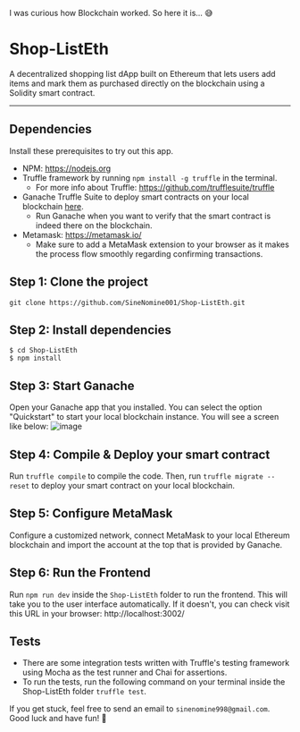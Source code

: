 I was curious how Blockchain worked. So here it is... 😅

# Shop-ListEth
A decentralized shopping list dApp built on Ethereum that lets users add items and mark them as purchased directly on the blockchain using a Solidity smart contract.

---

## Dependencies
Install these prerequisites to try out this app.
- NPM: https://nodejs.org
- Truffle framework by running `npm install -g truffle` in the terminal.
  - For more info about Truffle: https://github.com/trufflesuite/truffle
- Ganache Truffle Suite to deploy smart contracts on your local blockchain [here](https://archive.trufflesuite.com/ganache/).
  - Run Ganache when you want to verify that the smart contract is indeed there on the blockchain.
- Metamask: https://metamask.io/
  - Make sure to add a MetaMask extension to your browser as it makes the process flow smoothly regarding confirming transactions.

## Step 1: Clone the project
`git clone https://github.com/SineNomine001/Shop-ListEth.git`

## Step 2: Install dependencies
```
$ cd Shop-ListEth
$ npm install
```

## Step 3: Start Ganache
Open your Ganache app that you installed. You can select the option "Quickstart" to start your local blockchain instance. You will see a screen like below:
![image](https://github.com/user-attachments/assets/c457fc06-5050-40d3-9325-f5e875b17b85)

## Step 4: Compile & Deploy your smart contract
Run `truffle compile` to compile the code. Then, run `truffle migrate --reset` to deploy your smart contract on your local blockchain.

## Step 5: Configure MetaMask
Configure a customized network, connect MetaMask to your local Ethereum blockchain and import the account at the top that is provided by Ganache.

## Step 6: Run the Frontend
Run `npm run dev` inside the `Shop-ListEth` folder to run the frontend. This will take you to the user interface automatically. If it doesn't, you can check visit this URL in your browser: http://localhost:3002/

## Tests
- There are some integration tests written with Truffle's testing framework using Mocha as the test runner and Chai for assertions. 
- To run the tests, run the following command on your terminal inside the Shop-ListEth folder `truffle test`.

If you get stuck, feel free to send an email to `sinenomine998@gmail.com`. Good luck and have fun! 🙂

